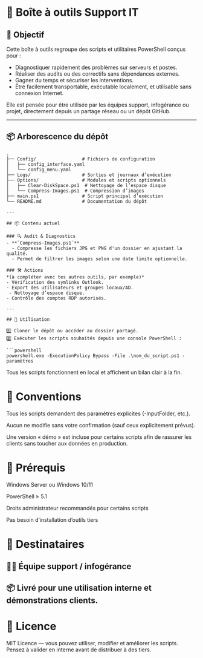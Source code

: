 # 🧰 Boîte à outils Support IT

## 🎯 Objectif

Cette boîte à outils regroupe des scripts et utilitaires PowerShell conçus pour :
- Diagnostiquer rapidement des problèmes sur serveurs et postes.
- Réaliser des audits ou des correctifs sans dépendances externes.
- Gagner du temps et sécuriser les interventions.
- Être facilement transportable, exécutable localement, et utilisable sans connexion Internet.

Elle est pensée pour être utilisée par les équipes support, infogérance ou projet, directement depuis un partage réseau ou un dépôt GitHub.

---
## 📦 Arborescence du dépôt

```text
.
├── Config/                 # Fichiers de configuration
│   ├── config_interface.yaml
│   └── config_menu.yaml
├── Logs/                   # Sorties et journaux d’exécution
├── Options/                # Modules et scripts optionnels
│   ├── Clear-DiskSpace.ps1  # Nettoyage de l’espace disque
│   └── Compress-Images.ps1  # Compression d’images
├── main.ps1                # Script principal d’exécution
└── README.md               # Documentation du dépôt

---

## 📦 Contenu actuel

### 🔍 Audit & Diagnostics
- **`Compress-Images.ps1`**
  - Compresse les fichiers JPG et PNG d'un dossier en ajustant la qualité.
  - Permet de filtrer les images selon une date limite optionnelle.

### 🛠️ Actions
*(à compléter avec tes autres outils, par exemple)*
- Vérification des symlinks Outlook.
- Export des utilisateurs et groupes locaux/AD.
 - Nettoyage d’espace disque.
- Contrôle des comptes RDP autorisés.

---

## 🚀 Utilisation

1️⃣ Cloner le dépôt ou accéder au dossier partagé.  
2️⃣ Exécuter les scripts souhaités depuis une console PowerShell :

```powershell
powershell.exe -ExecutionPolicy Bypass -File .\nom_du_script.ps1 -paramètres
```

Tous les scripts fonctionnent en local et affichent un bilan clair à la fin.

# 📝 Conventions
Tous les scripts demandent des paramètres explicites (-InputFolder, etc.).

Aucun ne modifie sans votre confirmation (sauf ceux explicitement prévus).

Une version « démo » est incluse pour certains scripts afin de rassurer les clients sans toucher aux données en production.

# 🔧 Prérequis
Windows Server ou Windows 10/11

PowerShell ≥ 5.1

Droits administrateur recommandés pour certains scripts

Pas besoin d’installation d’outils tiers

# 👥 Destinataires
## 👨‍💻 Équipe support / infogérance
## 📦 Livré pour une utilisation interne et démonstrations clients.

# 📄 Licence
MIT Licence — vous pouvez utiliser, modifier et améliorer les scripts.
Pensez à valider en interne avant de distribuer à des tiers.


